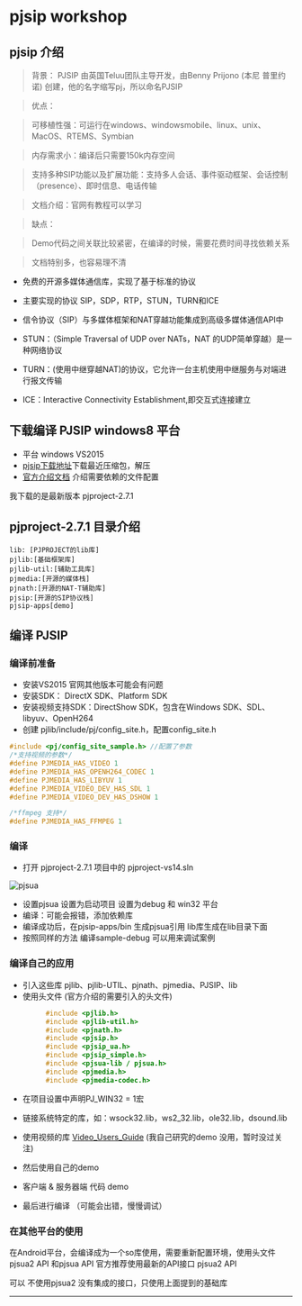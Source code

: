 # pjsip workshop
## pjsip 介绍

> 背景：
> PJSIP 由英国Teluu团队主导开发，由Benny Prijono (本尼 普里约诺) 创建，他的名字缩写pj，所以命名PJSIP
 

> 优点：

> 可移植性强：可运行在windows、windowsmobile、linux、unix、MacOS、RTEMS、Symbian

> 内存需求小：编译后只需要150k内存空间

> 支持多种SIP功能以及扩展功能：支持多人会话、事件驱动框架、会话控制（presence）、即时信息、电话传输

> 文档介绍：官网有教程可以学习

> 缺点：

> Demo代码之间关联比较紧密，在编译的时候，需要花费时间寻找依赖关系

> 文档特别多，也容易理不清


- 免费的开源多媒体通信库，实现了基于标准的协议 
- 主要实现的协议 SIP，SDP，RTP，STUN，TURN和ICE 
- 信令协议（SIP）与多媒体框架和NAT穿越功能集成到高级多媒体通信API中

- STUN：（Simple Traversal of UDP over NATs，NAT 的UDP简单穿越）是一种网络协议
- TURN：(使用中继穿越NAT)的协议，它允许一台主机使用中继服务与对端进行报文传输
- ICE：Interactive Connectivity Establishment,即交互式连接建立

## 下载编译 PJSIP windows8 平台

- 平台 windows VS2015
- [pjsip下载地址][1]下载最近压缩包，解压 
- [官方介绍文档][2] 介绍需要依赖的文件配置

我下载的是最新版本 pjproject-2.7.1

## pjproject-2.7.1 目录介绍
```
lib: [PJPROJECT的lib库]
pjlib:[基础框架库]
pjlib-util:[辅助工具库]
pjmedia:[开源的媒体栈]
pjnath:[开源的NAT-T辅助库]
pjsip:[开源的SIP协议栈]
pjsip-apps[demo]

```


## 编译 PJSIP 
### 编译前准备
- 安装VS2015 官网其他版本可能会有问题
- 安装SDK： DirectX SDK、Platform SDK
- 安装视频支持SDK：DirectShow SDK，包含在Windows SDK、SDL、libyuv、OpenH264
- 创建 pjlib/include/pj/config_site.h，配置config_site.h 
```c
#include <pj/config_site_sample.h> //配置了参数
/*支持视频的参数*/
#define PJMEDIA_HAS_VIDEO 1  
#define PJMEDIA_HAS_OPENH264_CODEC 1
#define PJMEDIA_HAS_LIBYUV 1
#define PJMEDIA_VIDEO_DEV_HAS_SDL 1
#define PJMEDIA_VIDEO_DEV_HAS_DSHOW 1

/*ffmpeg 支持*/
#define PJMEDIA_HAS_FFMPEG 1 

```


### 编译
- 打开 pjproject-2.7.1 项目中的 pjproject-vs14.sln

![pjsua](http://img.blog.csdn.net/20180119154706129?watermark/2/text/aHR0cDovL2Jsb2cuY3Nkbi5uZXQvZW5naW5lZXJfamFtZXM=/font/5a6L5L2T/fontsize/400/fill/I0JBQkFCMA==/dissolve/70/gravity/SouthEast)

- 设置pjsua 设置为启动项目 设置为debug 和 win32 平台
- 编译：可能会报错，添加依赖库
- 编译成功后，在pjsip-apps/bin 生成pjsua引用 lib库生成在lib目录下面
- 按照同样的方法 编译sample-debug 可以用来调试案例

### 编译自己的应用
- 引入这些库 pjlib、pjlib-UTIL、pjnath、pjmedia、PJSIP、lib
- 使用头文件 (官方介绍的需要引入的头文件)
```c
         #include <pjlib.h>
         #include <pjlib-util.h>
         #include <pjnath.h>
         #include <pjsip.h>
         #include <pjsip_ua.h>
         #include <pjsip_simple.h>
         #include <pjsua-lib / pjsua.h>
         #include <pjmedia.h>
         #include <pjmedia-codec.h>
```

- 在项目设置中声明PJ_WIN32 = 1宏
- 链接系统特定的库，如：wsock32.lib，ws2_32.lib，ole32.lib，dsound.lib
- 使用视频的库 [Video_Users_Guide][3] (我自己研究的demo 没用，暂时没过关注)
- 然后使用自己的demo

- 客户端 & 服务器端 代码 demo
- 最后进行编译 （可能会出错，慢慢调试）

### 在其他平台的使用
在Android平台，会编译成为一个so库使用，需要重新配置环境，使用头文件 pjsua2 API 和pjsua API
官方推荐使用最新的API接口 pjsua2 API

可以 不使用pjsua2 没有集成的接口，只使用上面提到的基础库




 
















---------


  [1]: http://www.pjsip.org/download.htm
  [2]: http://www.pjsip.org/docs/book-latest/html/index.html
  [3]: https://trac.pjsip.org/repos/wiki/Video_Users_Guide